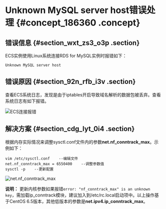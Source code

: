 # Unknown MySQL server host错误处理 {#concept_186360 .concept}

## 错误信息 {#section_wxt_zs3_o3p .section}

ECS实例使用Linux系统连接RDS for MySQL实例时报错如下：

``` {#codeblock_u4v_260_93s}
Unknown MySQL server host
```

## 错误原因 {#section_92n_rfb_i3v .section}

查看ECS系统日志，发现是由于iptables开启导致域名解析的数据包被丢弃。查看系统日志有如下报错。

![ECS连接报错](http://static-aliyun-doc.oss-cn-hangzhou.aliyuncs.com/assets/img/8383/155565520444918_zh-CN.jpg)

## 解决方案 {#section_cdg_lyt_0i4 .section}

根据内存实际情况来调整sysctl.conf文件内的参数**net.nf\_conntrack\_max**。示例如下：

``` {#codeblock_p4a_8iy_vls}
vim /etc/sysctl.conf    --编辑文件
net.nf_conntrack_max = 6550400    --调整参数值
sysctl -p    --更新配置
```

![net.nf_conntrack_max](http://static-aliyun-doc.oss-cn-hangzhou.aliyuncs.com/assets/img/8383/155565520444921_zh-CN.jpg)

**说明：** 更新内核参数如果报错`error: "nf_conntrack_max" is an unknown key`，需加载ip\_conntrack模块，建议加入到/etc/rc.local启动项中。以上操作基于CentOS 6.5版本，其他低版本的参数是**net.ipv4.ip\_conntrack\_max**。

